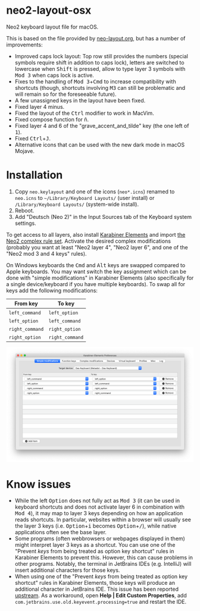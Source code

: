 # neo2-layout-osx
Neo2 keyboard layout file for macOS.

This is based on the file provided by [neo-layout.org](http://neo-layout.org/),
but has a number of improvements:

* Improved caps lock layout: Top row still provides the numbers (special symbols
  require shift in addition to caps lock), letters are switched to lowercase
  when <kbd>Shift</kbd> is pressed, allow to type layer 3 symbols with
  <kbd>Mod 3</kbd> when caps lock is active.
* Fixes to the handling of <kbd>Mod 3</kbd>+<kbd>Cmd</kbd> to increase
  compatibility with shortcuts (though, shortcuts involving <kbd>M3</kbd> can 
  still be problematic and will remain so for the foreseeable future).
* A few unassigned keys in the layout have been fixed.
* Fixed layer 4 minus.
* Fixed the layout of the <kbd>Ctrl</kbd> modifier to work in MacVim.
* Fixed compose function for ñ.
* Fixed layer 4 and 6 of the "grave_accent_and_tilde" key (the one left of
  <kbd>1</kbd>).
* Fixed <kbd>Ctrl</kbd>+<kbd>J</kbd>.
* Alternative icons that can be used with the new dark mode in macOS Mojave.

# Installation

1. Copy `neo.keylayout` and one of the icons (`neo*.icns`) renamed to `neo.icns`
   to `~/Library/Keyboard Layouts/` (user install) or
   `/Library/Keyboard Layouts/` (system-wide install).
2. Reboot.
3. Add "Deutsch (Neo 2)" in the Input Sources tab of the Keyboard system
   settings.

To get access to all layers, also install [Karabiner
Elements](https://pqrs.org/osx/karabiner/) and import [the Neo2 complex rule
set](https://pqrs.org/osx/karabiner/complex_modifications/#neo2). Activate the
desired complex modifications (probably you want at least "Neo2 layer 4", "Neo2
layer 6", and one of the "Neo2 mod 3 and 4 keys" rules).

On Windows keyboards the <kbd>Cmd</kbd> and <kbd>Alt</kbd> keys are swapped
compared to Apple keyboards. You may want switch the key assignment which can
be done with "simple modifications" in Karabiner Elements (also specifically
for a single device/keyboard if you have multiple keyboards). To swap all for
keys add the following modifications:

| From key        | To key          |
|-----------------|-----------------|
| `left_command`  | `left_option`   |
| `left_option`   | `left_command`  |
| `right_command` | `right_option`  |
| `right_option`  | `right_command` |

![Screenshot of simple modifications for Windows keyboard](simple-mod-win.png)

# Know issues

* While the left <kbd>Option</kbd> does not fully act as <kbd>Mod 3</kbd> (it
  can be used in keyboard shortcuts and does not activate layer 6 in combination
  with <kbd>Mod 4</kbd>), it may map to layer 3 keys depending on how an
  application reads shortcuts. In particular, websites within a browser will
  usually see the layer 3 keys (i.e. <kbd>Option</kbd>+<kbd>i</kbd> becomes
  <kbd>Option</kbd>+<kbd>/</kbd>), while native applications often see the base
  layer.
* Some programs (often webbrowsers or webpages displayed in them) might
  interpret layer 3 keys as a shortcut. You can use one of the "Prevent *keys*
  from being treated as option key shortcut" rules in Karabiner Elements to
  prevent this. However, this can cause problems in other programs.
  Notably, the terminal in JetBrains IDEs (e.g. IntelliJ) will insert
  additional characters for those keys.
* When using one of the "Prevent *keys* from being treated as option key
  shortcut" rules in Karabiner Elements, those keys will produce an additional
  character in JetBrains IDE. This issue has been reported
  [upstream](https://youtrack.jetbrains.com/issue/JBR-1311?_ga=2.179409447.2093995893.1567764984-747787643.1539369234).
  As a workaround, open **Help | Edit Custom Properties**, add
  `com.jetbrains.use.old.keyevent.processing=true` and restart the IDE.
